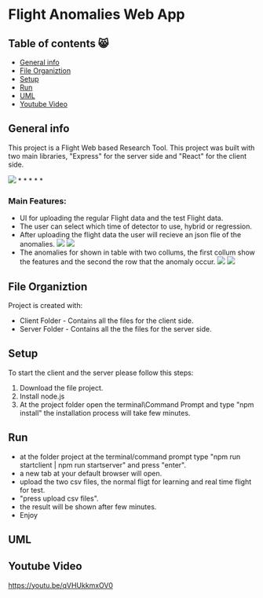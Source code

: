 # Flight Anomalies Web App

## Table of contents :smile_cat:
* [General info](#general-info)
* [File Organiztion](#file-organiztion)
* [Setup](#setup)
* [Run](#run)
* [UML](#uml)
* [Youtube Video](#youtube-video)




## General info
This project is a Flight Web based Research Tool.
This project was built with two main libraries, "Express" for the server side and "React" for the client side.


![](https://i2.paste.pics/C77JW.png?trs=475c231022680624d5590487b5db54382c3c1bd4cf6636753bc4d2d0f400a67e)
*
*
*
*
*

### Main Features:
* UI for uploading the regular Flight data and the test Flight data.
* The user can select which time of detector to use, hybrid or regression.
* After uploading the flight data the user will recieve an json flie of the anomalies.
![](https://i2.paste.pics/C6WBC.png?trs=475c231022680624d5590487b5db54382c3c1bd4cf6636753bc4d2d0f400a67e)
![](https://i2.paste.pics/C72BV.png?trs=475c231022680624d5590487b5db54382c3c1bd4cf6636753bc4d2d0f400a67e)
* The anomalies for shown in table with two collums, the first collum show the features and the second the row that the anomaly occur.
![](https://i2.paste.pics/030a710997400de3f6a9e60939b91e8d.png)
![](https://i2.paste.pics/f8471f05537bf3363a1269ce1f5520d5.png)
	
  
  
  
## File Organiztion
Project is created with:
* Client Folder - Contains all the files for the client side.
* Server Folder - Contains all the the files for the server side.



	
## Setup
To start the client and the server please follow this steps:
1) Download the file project.
2) Install node.js
3) At the project folder open the terminal\Command Prompt and type "npm install" the installation process will take few minutes.



## Run
* at the folder project at the terminal/command prompt type "npm run startclient | npm run startserver" and press "enter".
* a new tab at your default browser will open.
* upload the two csv files, the normal fligt for learning and real time flight for test.
* "press upload csv files".
* the result will be shown after few minutes.
* Enjoy

## UML





## Youtube Video
https://youtu.be/qVHUkkmxOV0

